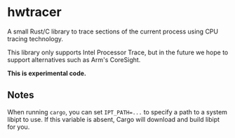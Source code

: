 # hwtracer

A small Rust/C library to trace sections of the current process using CPU
tracing technology.

This library only supports Intel Processor Trace, but in the future we hope to
support alternatives such as Arm's CoreSight.

**This is experimental code.**

## Notes

When running `cargo`, you can set `IPT_PATH=...` to specify a path to a system
libipt to use. If this variable is absent, Cargo will download and build libipt
for you.
